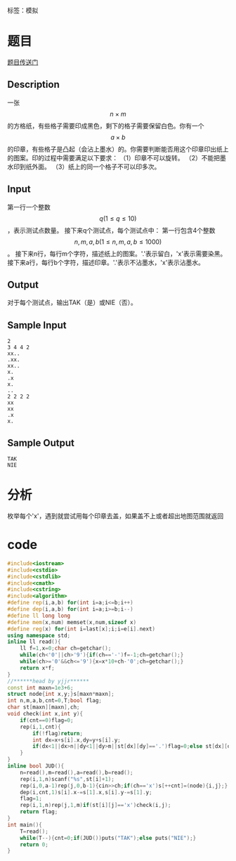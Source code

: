 ﻿---
subtitle: "模拟不水题"
tags: 
 - 基础算法-模拟
grammar_cjkRuby: true
catalog: true
layout:  post
header-img: "img/header/P62.jpg"
preview-img: "/img/preview/P62.jpg"
---
标签：模拟

# 题目

[题目传送门](https://www.lydsy.com/JudgeOnline/problem.php?id=3750)

## Description

一张$$n\times m$$的方格纸，有些格子需要印成黑色，剩下的格子需要保留白色。你有一个$$a\times b$$的印章，有些格子是凸起（会沾上墨水）的。你需要判断能否用这个印章印出纸上的图案。印的过程中需要满足以下要求：
（1）印章不可以旋转。
（2）不能把墨水印到纸外面。
（3）纸上的同一个格子不可以印多次。
## Input

第一行一个整数$$q(1\leq q\leq 10)$$，表示测试点数量。
接下来q个测试点，每个测试点中：
第一行包含4个整数$$n,m,a,b(1\leq n,m,a,b\leq 1000)$$。
接下来n行，每行m个字符，描述纸上的图案。'.'表示留白，'x'表示需要染黑。接下来a行，每行b个字符，描述印章。'.'表示不沾墨水，'x'表示沾墨水。
## Output

对于每个测试点，输出TAK（是）或NIE（否）。

## Sample Input
```
2
3 4 4 2
xx..
.xx.
xx..
x.
.x
x.
..
2 2 2 2
xx
xx
.x
x.
```
## Sample Output
```
TAK
NIE
```
# 分析

枚举每个'x'，遇到就尝试用每个印章去盖，如果盖不上或者超出地图范围就返回

# code
```cpp
#include<iostream>
#include<cstdio>
#include<cstdlib>
#include<cmath>
#include<cstring>
#include<algorithm>
#define rep(i,a,b) for(int i=a;i<=b;i++)
#define dep(i,a,b) for(int i=a;i>=b;i--)
#define ll long long
#define mem(x,num) memset(x,num,sizeof x)
#define reg(x) for(int i=last[x];i;i=e[i].next)
using namespace std;
inline ll read(){
	ll f=1,x=0;char ch=getchar();
	while(ch<'0'||ch>'9'){if(ch=='-')f=-1;ch=getchar();}
	while(ch>='0'&&ch<='9'){x=x*10+ch-'0';ch=getchar();}
	return x*f;
}
//******head by yjjr******
const int maxn=1e3+6;
struct node{int x,y;}s[maxn*maxn];
int n,m,a,b,cnt=0,T;bool flag;
char st[maxn][maxn],ch;
void check(int x,int y){
	if(cnt==0)flag=0;
	rep(i,1,cnt){
		if(!flag)return;
		int dx=x+s[i].x,dy=y+s[i].y;
		if(dx<1||dx>n||dy<1||dy>m||st[dx][dy]=='.')flag=0;else st[dx][dy]='.';
	}
}
inline bool JUD(){
	n=read(),m=read(),a=read(),b=read();
	rep(i,1,n)scanf("%s",st[i]+1);
	rep(i,0,a-1)rep(j,0,b-1){cin>>ch;if(ch=='x')s[++cnt]=(node){i,j};}
	dep(i,cnt,1)s[i].x-=s[1].x,s[i].y-=s[1].y;
	flag=1;
	rep(i,1,n)rep(j,1,m)if(st[i][j]=='x')check(i,j);
	return flag;
}
int main(){
	T=read();
	while(T--){cnt=0;if(JUD())puts("TAK");else puts("NIE");}
	return 0;
} 
```
